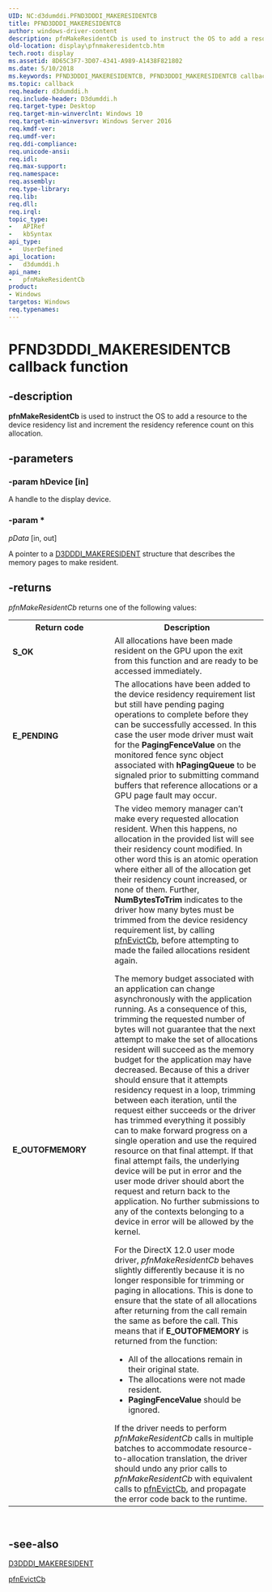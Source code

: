 ```yaml
---
UID: NC:d3dumddi.PFND3DDDI_MAKERESIDENTCB
title: PFND3DDDI_MAKERESIDENTCB
author: windows-driver-content
description: pfnMakeResidentCb is used to instruct the OS to add a resource to the device residency list and increment the residency reference count on this allocation.
old-location: display\pfnmakeresidentcb.htm
tech.root: display
ms.assetid: 8D65C3F7-3D07-4341-A989-A1438F821802
ms.date: 5/10/2018
ms.keywords: PFND3DDDI_MAKERESIDENTCB, PFND3DDDI_MAKERESIDENTCB callback, d3dumddi/pfnMakeResidentCb, display.pfnmakeresidentcb, pfnMakeResidentCb, pfnMakeResidentCb callback function [Display Devices]
ms.topic: callback
req.header: d3dumddi.h
req.include-header: D3dumddi.h
req.target-type: Desktop
req.target-min-winverclnt: Windows 10
req.target-min-winversvr: Windows Server 2016
req.kmdf-ver: 
req.umdf-ver: 
req.ddi-compliance: 
req.unicode-ansi: 
req.idl: 
req.max-support: 
req.namespace: 
req.assembly: 
req.type-library: 
req.lib: 
req.dll: 
req.irql: 
topic_type:
-	APIRef
-	kbSyntax
api_type:
-	UserDefined
api_location:
-	d3dumddi.h
api_name:
-	pfnMakeResidentCb
product:
- Windows
targetos: Windows
req.typenames: 
---
```


# PFND3DDDI_MAKERESIDENTCB callback function


## -description


<b>pfnMakeResidentCb</b> is used to instruct the OS to add a resource to the device residency list and increment the residency reference count on this allocation.


## -parameters




### -param hDevice [in]

A handle to the display device.


### -param *








*pData* [in, out]

A pointer to a <a href="https://msdn.microsoft.com/library/windows/hardware/dn906323">D3DDDI_MAKERESIDENT</a> structure that describes the memory pages to make resident.




## -returns



<i>pfnMakeResidentCb</i> returns one of the following values:

<table>
<tr>
<th>Return code</th>
<th>Description</th>
</tr>
<tr>
<td width="40%">
<dl>
<dt><b>S_OK</b></dt>
</dl>
</td>
<td width="60%">
All allocations have been made resident on the GPU upon the exit from this function and are ready to be accessed immediately.

</td>
</tr>
<tr>
<td width="40%">
<dl>
<dt><b>E_PENDING</b></dt>
</dl>
</td>
<td width="60%">
The allocations have been added to the device residency requirement list but still have pending paging operations to complete before they can be successfully accessed. In this case the user mode driver must wait for the <b>PagingFenceValue</b> on the monitored fence sync object associated with <b>hPagingQueue</b> to be signaled prior to submitting command buffers that reference allocations or a GPU page fault may occur.

</td>
</tr>
<tr>
<td width="40%">
<dl>
<dt><b>E_OUTOFMEMORY</b></dt>
</dl>
</td>
<td width="60%">
The video memory manager can’t make every requested allocation resident. When this happens, no allocation in the provided list will see their residency count modified. In other word this is an atomic operation where either all of the allocation get their residency count increased, or none of them. Further, <b>NumBytesToTrim</b> indicates to the driver how many bytes must be trimmed from the device residency requirement list, by calling <a href="https://msdn.microsoft.com/5E66A522-BC1C-4E7C-8732-87D40F99BBDA">pfnEvictCb</a>, before attempting to made the failed allocations resident again.


The memory budget associated with an application can change asynchronously with the application running. As a consequence of this, trimming the requested number of bytes will not guarantee that the next attempt to make the set of allocations resident will succeed as the memory budget for the application may have decreased. Because of this a driver should ensure that it attempts residency request in a loop, trimming between each iteration, until the request either succeeds or the driver has trimmed everything it possibly can to make forward progress on a single operation and use the required resource on that final attempt. If that final attempt fails, the underlying device will be put in error and the user mode driver should abort the request and return back to the application. No further submissions to any of the contexts belonging to a device in error will be allowed by the kernel.


For the DirectX 12.0 user mode driver, <i>pfnMakeResidentCb</i> behaves slightly differently because it  is no longer responsible for trimming or paging in allocations. This is done to ensure that the state of all allocations after returning from the call remain the same as before the call. This means that if <b>E_OUTOFMEMORY</b> is returned from the function:


<ul>
<li>All of the allocations remain in their original state.</li>
<li>The allocations were not made resident.</li>
<li><b>PagingFenceValue</b> should be ignored.</li>
</ul>  If the driver needs to perform <i>pfnMakeResidentCb</i> calls in multiple batches to accommodate resource-to-allocation translation, the driver should undo any prior calls to <i>pfnMakeResidentCb</i> with equivalent calls to <a href="https://msdn.microsoft.com/5E66A522-BC1C-4E7C-8732-87D40F99BBDA">pfnEvictCb</a>, and propagate the error code back to the runtime. 

</td>
</tr>
</table>
 




## -see-also




<a href="https://msdn.microsoft.com/library/windows/hardware/dn906323">D3DDDI_MAKERESIDENT</a>



<a href="https://msdn.microsoft.com/5E66A522-BC1C-4E7C-8732-87D40F99BBDA">pfnEvictCb</a>
 

 

